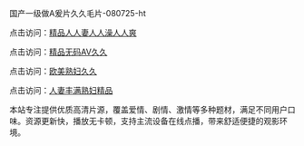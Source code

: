 国产一级做A爰片久久毛片-080725-ht

点击访问：<a href="https://gsd-agv.pages.dev/">精品人人妻人人澡人人爽</a>

点击访问：<a href="https://gda-c7m.pages.dev/">精品无码AV久久</a>

点击访问：<a href="https://tfda.pages.dev/">欧美熟妇久久</a>

点击访问：<a href="https://bsdf-5f5.pages.dev/">人妻丰满熟妇精品</a>

本站专注提供优质高清片源，覆盖爱情、剧情、激情等多种题材，满足不同用户口味。资源更新快，播放无卡顿，支持主流设备在线点播，带来舒适便捷的观影环境。

<span style="display:none;">[Canonical link](https://github.com/chan20250708/chan18 ）</span>
